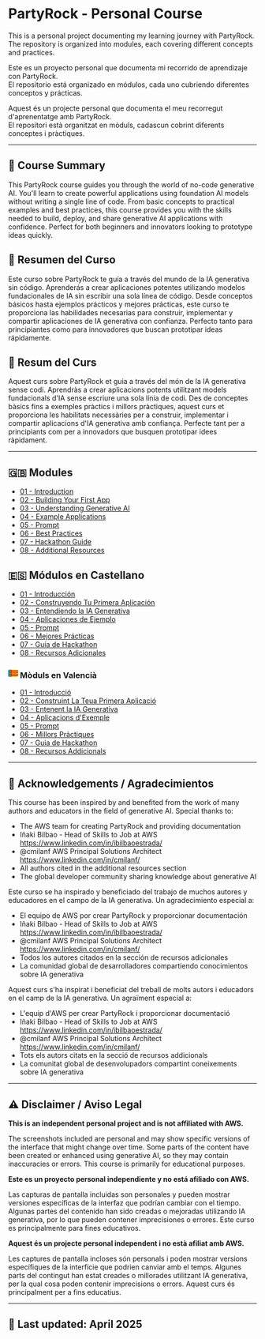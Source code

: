 # PartyRock - Personal Course

This is a personal project documenting my learning journey with PartyRock.  
The repository is organized into modules, each covering different concepts and practices.

Este es un proyecto personal que documenta mi recorrido de aprendizaje con PartyRock.  
El repositorio está organizado en módulos, cada uno cubriendo diferentes conceptos y prácticas.

Aquest és un projecte personal que documenta el meu recorregut d'aprenentatge amb PartyRock.  
El repositori està organitzat en mòduls, cadascun cobrint diferents conceptes i pràctiques.


---

## 📝 Course Summary

This PartyRock course guides you through the world of no-code generative AI. You'll learn to create powerful applications using foundation AI models without writing a single line of code. From basic concepts to practical examples and best practices, this course provides you with the skills needed to build, deploy, and share generative AI applications with confidence. Perfect for both beginners and innovators looking to prototype ideas quickly.

## 📝 Resumen del Curso

Este curso sobre PartyRock te guía a través del mundo de la IA generativa sin código. Aprenderás a crear aplicaciones potentes utilizando modelos fundacionales de IA sin escribir una sola línea de código. Desde conceptos básicos hasta ejemplos prácticos y mejores prácticas, este curso te proporciona las habilidades necesarias para construir, implementar y compartir aplicaciones de IA generativa con confianza. Perfecto tanto para principiantes como para innovadores que buscan prototipar ideas rápidamente.

## 📝 Resum del Curs

Aquest curs sobre PartyRock et guia a través del món de la IA generativa sense codi. Aprendràs a crear aplicacions potents utilitzant models fundacionals d'IA sense escriure una sola línia de codi. Des de conceptes bàsics fins a exemples pràctics i millors pràctiques, aquest curs et proporciona les habilitats necessàries per a construir, implementar i compartir aplicacions d'IA generativa amb confiança. Perfecte tant per a principiants com per a innovadors que busquen prototipar idees ràpidament.

---

## 🇬🇧  Modules

- [01 - Introduction](./EN/01-Introduction/README.md)
- [02 - Building Your First App](./EN/02-FirstApp/README.md)
- [03 - Understanding Generative AI](./EN/03-GenerativeAI/README.md)
- [04 - Example Applications](./EN/04-ExampleApplications/README.md)
- [05 - Prompt](./EN/05-Prompt/README.md)
- [06 - Best Practices](./EN/06-BestPractices/README.md)
- [07 - Hackathon Guide](./EN/07-Hackathon/README.md)
- [08 - Additional Resources](./EN/08-Resources/README.md)

## 🇪🇸  Módulos en Castellano

- [01 - Introducción](./ES/01-Introduccion/README.md)
- [02 - Construyendo Tu Primera Aplicación](./ES/02-PrimeraAplicacion/README.md)
- [03 - Entendiendo la IA Generativa](./ES/03-IAGenerativa/README.md)
- [04 - Aplicaciones de Ejemplo](./ES/04-AplicacionesEjemplo/README.md)
- [05 - Prompt](./ES/05-Prompt/README.md)
- [06 - Mejores Prácticas](./ES/06-MejoresPracticas/README.md)
- [07 - Guía de Hackathon](./ES/07-Hackathon/README.md)
- [08 - Recursos Adicionales](./ES/08-Recursos/README.md)

### <img src="./VAL/images/val_icon.png" width="20" alt="Valencian flag"> Mòduls en Valencià

- [01 - Introducció](./VAL/01-Introducció/README.md)
- [02 - Construint La Teua Primera Aplicació](./VAL/02-Aplicació/README.md)
- [03 - Entenent la IA Generativa](./VAL/03-IAGenerativa/README.md)
- [04 - Aplicacions d'Exemple](./VAL/04-AplicacionesEjemplo/README.md)
- [05 - Prompt](./VAL/05-Prompt/README.md)
- [06 - Millors Pràctiques](./VAL/06-MillorsPractiques/README.md)
- [07 - Guia de Hackathon](./VAL/07-Hackathon/README.md)
- [08 - Recursos Addicionals](./VAL/08-Recursos/README.md)

---


## 🙏 Acknowledgements / Agradecimientos


This course has been inspired by and benefited from the work of many authors and educators in the field of generative AI. Special thanks to:

- The AWS team for creating PartyRock and providing documentation
- Iñaki Bilbao - Head of Skills to Job at AWS https://www.linkedin.com/in/ibilbaoestrada/
- @cmilanf AWS Principal Solutions Architect https://www.linkedin.com/in/cmilanf/
- All authors cited in the additional resources section
- The global developer community sharing knowledge about generative AI

Este curso se ha inspirado y beneficiado del trabajo de muchos autores y educadores en el campo de la IA generativa. Un agradecimiento especial a:

- El equipo de AWS por crear PartyRock y proporcionar documentación
- Iñaki Bilbao - Head of Skills to Job at AWS https://www.linkedin.com/in/ibilbaoestrada/
- @cmilanf AWS Principal Solutions Architect https://www.linkedin.com/in/cmilanf/
- Todos los autores citados en la sección de recursos adicionales
- La comunidad global de desarrolladores compartiendo conocimientos sobre IA generativa

Aquest curs s'ha inspirat i beneficiat del treball de molts autors i educadors en el camp de la IA generativa. Un agraïment especial a:

- L'equip d'AWS per crear PartyRock i proporcionar documentació
- Iñaki Bilbao - Head of Skills to Job at AWS https://www.linkedin.com/in/ibilbaoestrada/
- @cmilanf AWS Principal Solutions Architect https://www.linkedin.com/in/cmilanf/
- Tots els autors citats en la secció de recursos addicionals
- La comunitat global de desenvolupadors compartint coneixements sobre IA generativa
---

## ⚠️ Disclaimer / Aviso Legal

**This is an independent personal project and is not affiliated with AWS.**

The screenshots included are personal and may show specific versions of the interface that might change over time. Some parts of the content have been created or enhanced using generative AI, so they may contain inaccuracies or errors. This course is primarily for educational purposes.

**Este es un proyecto personal independiente y no está afiliado con AWS.**

Las capturas de pantalla incluidas son personales y pueden mostrar versiones específicas de la interfaz que podrían cambiar con el tiempo. Algunas partes del contenido han sido creadas o mejoradas utilizando IA generativa, por lo que pueden contener imprecisiones o errores. Este curso es principalmente para fines educativos.

**Aquest és un projecte personal independent i no està afiliat amb AWS.**

Les captures de pantalla incloses són personals i poden mostrar versions específiques de la interfície que podrien canviar amb el temps. Algunes parts del contingut han estat creades o millorades utilitzant IA generativa, per la qual cosa poden contenir imprecisions o errors. Aquest curs és principalment per a fins educatius.

---

## 📅 Last updated: April 2025
